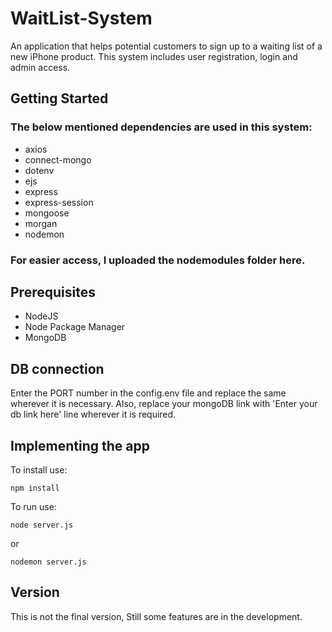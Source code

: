# WaitList-System
 An application that helps potential customers to sign up to a waiting list of a new iPhone product. This system includes user registration, login and admin access. 
 
 ## Getting Started
 
 ### The below mentioned dependencies are used in this system:
  - axios
  - connect-mongo
  - dotenv
  - ejs
  - express
  - express-session
  - mongoose
  - morgan
  - nodemon
 
 ### For easier access, I uploaded the nodemodules folder here.
 
 ## Prerequisites
 - NodeJS
 - Node Package Manager
 - MongoDB
 
 ## DB connection
  Enter the PORT number in the config.env file and replace the same wherever it is necessary. Also, replace your mongoDB link with 'Enter your db link here' line wherever it is required.
  
 ## Implementing the app
  To install use:
  ```
npm install
```
  To run use:
  ```
node server.js
```
or
```
nodemon server.js
```
## Version
 This is not the final version, Still some features are in the development.
  
